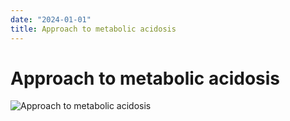```yaml
---
date: "2024-01-01"
title: Approach to metabolic acidosis
---
```


# Approach to metabolic acidosis

![Approach to metabolic acidosis](https://i.imgur.com/N6HZfFv.png)
